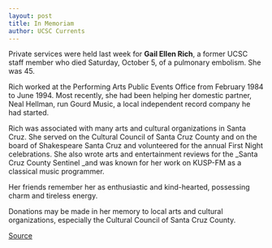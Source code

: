 ```yaml
---
layout: post
title: In Memoriam
author: UCSC Currents
---
```


Private services were held last week for **Gail Ellen Rich**, a former UCSC staff member who died Saturday, October 5, of a pulmonary embolism. She was 45.  

Rich worked at the Performing Arts Public Events Office from February 1984 to June 1994. Most recently, she had been helping her domestic partner, Neal Hellman, run Gourd Music, a local independent record company he had started.   

Rich was associated with many arts and cultural organizations in Santa Cruz. She served on the Cultural Council of Santa Cruz County and on the board of Shakespeare Santa Cruz and volunteered for the annual First Night celebrations. She also wrote arts and entertainment reviews for the _Santa Cruz County Sentinel _and was known for her work on KUSP-FM as a classical music programmer.   

Her friends remember her as enthusiastic and kind-hearted, possessing charm and tireless energy.  

Donations may be made in her memory to local arts and cultural organizations, especially the Cultural Council of Santa Cruz County.

[Source](http://www1.ucsc.edu/oncampus/currents/96-10-14/gail_rich.htm "Permalink to In Memoriam")
